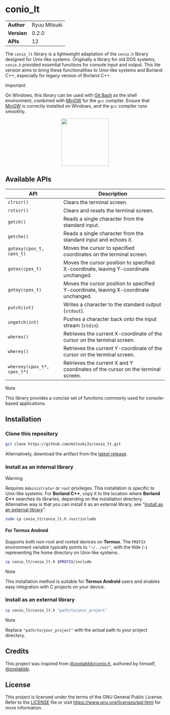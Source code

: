 # conio_lt

<table>
  <tr>
    <td><b>Author</b></td>
    <td>Ryuu Mitsuki</td>
  </tr>
  <tr>
    <td><b>Version</b></td>
    <td>0.2.0</td>
  </tr>
  <tr>
    <td><b>APIs</b></td>
    <td>12</td>
  </tr>
</table>

The `conio_lt` library is a lightweight adaptation of the `conio.h` library designed for Unix-like systems. Originally a library for old DOS systems, `conio.h` provided essential functions for console input and output. This lite version aims to bring these functionalities to Unix-like systems and Borland C++, especially for legacy version of Borland C++.

> [!IMPORTANT]  
> On Windows, this library can be used with [Git Bash](https://git-scm.com) as the shell environment, combined with [MinGW](https://sourceforge.net/projects/mingw) for the `gcc` compiler.
> Ensure that [MinGW](https://sourceforge.net/projects/mingw) is correctly installed on Windows, and the `gcc` compiler runs smoothly.

<p align="center"><!-- Center align the image -->
  <img src="https://www.freepnglogos.com/uploads/linux-png/difference-between-linux-and-window-operating-system-3.png" width="150" height="150"/>
</p>

## Available APIs

| API             | Description                           |
| --------------- | ------------------------------------- |
| `clrscr()`      | Clears the terminal screen.           |
| `rstscr()`      | Clears and resets the terminal screen.|
| `getch()`       | Reads a single character from the standard input. |
| `getche()`      | Reads a single character from the standard input and echoes it. |
| `gotoxy(cpos_t, cpos_t)` | Moves the cursor to specified coordinates on the terminal screen. |
| `gotox(cpos_t)` | Moves the cursor position to specified X-coordinate, leaving Y-coordinate unchanged. |
| `gotoy(cpos_t)` | Moves the cursor position to specified Y-coordinate, leaving X-coordinate unchanged. |
| `putch(int)`    | Writes a character to the standard output (`stdout`). |
| `ungetch(int)`  | Pushes a character back onto the input stream (`stdin`). |
| `wherex()`      | Retrieves the current X-coordinate of the cursor on the terminal screen. |
| `wherey()`      | Retrieves the current Y-coordinate of the cursor on the terminal screen. |
| `wherexy(cpos_t*, cpos_t*)` | Retrieves the current X and Y coordinates of the cursor on the terminal screen. |

> [!NOTE]  
> This library provides a concise set of functions commonly used for console-based applications.

## Installation

### Clone this repository

```bash
git clone https://github.com/mitsuki31/conio_lt.git
```

Alternatively, download the artifact from the [latest release](https://github.com/mitsuki31/conio_lt/releases/latest).

### Install as an internal library

> [!WARNING]  
> Requires `Administrator` or `root` privileges. This installation is specific to Unix-like systems.
> For **Borland C++**, copy it to the location where **Borland C++** searches its libraries, depending on the installation directory. Alternative way is that you can install it as an external library, see "[Install as an external library](#install-ext-lib)".

```bash
sudo cp conio_lt/conio_lt.h /usr/include
```

#### For Termux Android

Supports both non-root and rooted devices on **Termux**. The `PREFIX` environment variable typically points to `"~/../usr"`, with the tilde (`~`) representing the home directory on Unix-like systems.

```bash
cp conio_lt/conio_lt.h $PREFIX/include
```

> [!NOTE]  
> This installation method is suitable for **Termux Android** users and enables easy integration with C projects on your device.

### <a id="install-ext-lib"/> Install as an external library

```bash
cp conio_lt/conio_lt.h "path/to/your_project"
```

> [!NOTE]  
> Replace `"path/to/your_project"` with the actual path to your project directory.

## Credits

This project was inspired from [@zoelabbb/conio.h](https://github.com/zoelabbb/conio.h.git), authored by himself, [@zoelabbb](https://github.com/zoelabbb).

## License

This project is licensed under the terms of the GNU General Public License. Refer to the [LICENSE](./LICENSE) file or visit <https://www.gnu.org/licenses/gpl.html> for more information.
